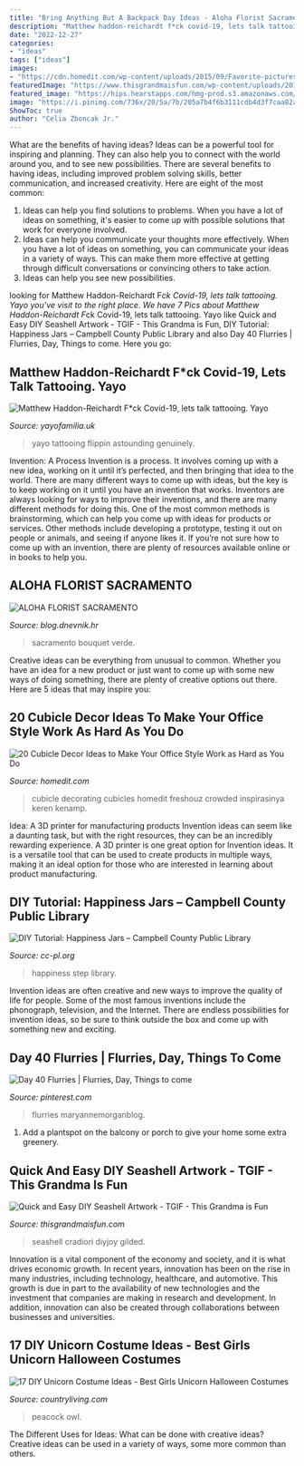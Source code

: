 ```yaml
---
title: "Bring Anything But A Backpack Day Ideas - Aloha Florist Sacramento"
description: "Matthew haddon-reichardt f*ck covid-19, lets talk tattooing. yayo"
date: "2022-12-27"
categories:
- "ideas"
tags: ["ideas"]
images:
- "https://cdn.homedit.com/wp-content/uploads/2015/09/Favorite-pictures-on-your-desk.jpg"
featuredImage: "https://www.thisgrandmaisfun.com/wp-content/uploads/2016/04/pinnable-seashell-artwork-e1459784115374.jpg"
featured_image: "https://hips.hearstapps.com/hmg-prod.s3.amazonaws.com/images/diy-unicorn-costume-1565630260.jpg?crop=1.00xw:1.00xh;0,0&amp;resize=640:*"
image: "https://i.pinimg.com/736x/20/5a/7b/205a7b4f6b3111cdb4d3f7caa82a9a95.jpg"
ShowToc: true
author: "Celia Zboncak Jr."
---
```



What are the benefits of having ideas?
Ideas can be a powerful tool for inspiring and planning. They can also help you to connect with the world around you, and to see new possibilities. There are several benefits to having ideas, including improved problem solving skills, better communication, and increased creativity. Here are eight of the most common: 
1. Ideas can help you find solutions to problems. When you have a lot of ideas on something, it's easier to come up with possible solutions that work for everyone involved.
2. Ideas can help you communicate your thoughts more effectively. When you have a lot of ideas on something, you can communicate your ideas in a variety of ways. This can make them more effective at getting through difficult conversations or convincing others to take action. 
3. Ideas can help you see new possibilities.

	

		
looking for Matthew Haddon-Reichardt F*ck Covid-19, lets talk tattooing. Yayo you've visit to the right place. We have 7 Pics about Matthew Haddon-Reichardt F*ck Covid-19, lets talk tattooing. Yayo like Quick and Easy DIY Seashell Artwork - TGIF - This Grandma is Fun, DIY Tutorial: Happiness Jars – Campbell County Public Library and also Day 40 Flurries | Flurries, Day, Things to come. Here you go:
		
    
## Matthew Haddon-Reichardt F*ck Covid-19, Lets Talk Tattooing. Yayo

<img loading=lazy src="https://cdn.shopify.com/s/files/1/2156/7915/files/84446452_2524243211187043_8551751735738105856_n_large.jpg?v=1586010597" onerror="this.onerror=null;this.src='https://tse1.mm.bing.net/th?id=OIP.4M5-V8cLT_ITxBXLi3vd7AHaHa&amp;pid=15.1';" alt="Matthew Haddon-Reichardt F*ck Covid-19, lets talk tattooing. Yayo">

_Source: yayofamilia.uk_

>yayo tattooing flippin astounding genuinely. 

	

Invention: A Process
Invention is a process. It involves coming up with a new idea, working on it until it’s perfected, and then bringing that idea to the world. There are many different ways to come up with ideas, but the key is to keep working on it until you have an invention that works. Inventors are always looking for ways to improve their inventions, and there are many different methods for doing this. One of the most common methods is brainstorming, which can help you come up with ideas for products or services. Other methods include developing a prototype, testing it out on people or animals, and seeing if anyone likes it. If you’re not sure how to come up with an invention, there are plenty of resources available online or in books to help you.

    
## ALOHA FLORIST SACRAMENTO

<img loading=lazy src="http://bit.ly/pAl5SM" onerror="this.onerror=null;this.src='https://tse2.mm.bing.net/th?id=OIP.lycazRfQW6FxEP2T95zNpQHaE8&amp;pid=15.1';" alt="ALOHA FLORIST SACRAMENTO">

_Source: blog.dnevnik.hr_

>sacramento bouquet verde. 

	

Creative ideas can be everything from unusual to common. Whether you have an idea for a new product or just want to come up with some new ways of doing something, there are plenty of creative options out there. Here are 5 ideas that may inspire you: 

    
## 20 Cubicle Decor Ideas To Make Your Office Style Work As Hard As You Do

<img loading=lazy src="https://cdn.homedit.com/wp-content/uploads/2015/09/Favorite-pictures-on-your-desk.jpg" onerror="this.onerror=null;this.src='https://tse2.mm.bing.net/th?id=OIP.rcYLezZ8gzbUkCyquitNfQHaJ3&amp;pid=15.1';" alt="20 Cubicle Decor Ideas to Make Your Office Style Work as Hard as You Do">

_Source: homedit.com_

>cubicle decorating cubicles homedit freshouz crowded inspirasinya keren kenamp. 

	

Idea: A 3D printer for manufacturing products
Invention ideas can seem like a daunting task, but with the right resources, they can be an incredibly rewarding experience. A 3D printer is one great option for Invention ideas. It is a versatile tool that can be used to create products in multiple ways, making it an ideal option for those who are interested in learning about product manufacturing.

    
## DIY Tutorial: Happiness Jars – Campbell County Public Library

<img loading=lazy src="https://www.cc-pl.org/wp-content/uploads/2020/04/4-1-1.jpg" onerror="this.onerror=null;this.src='https://tse2.mm.bing.net/th?id=OIP.63S8S-a6GQBQKU1R4G7TSQHaKG&amp;pid=15.1';" alt="DIY Tutorial: Happiness Jars – Campbell County Public Library">

_Source: cc-pl.org_

>happiness step library. 

	

Invention ideas are often creative and new ways to improve the quality of life for people. Some of the most famous inventions include the phonograph, television, and the Internet. There are endless possibilities for invention ideas, so be sure to think outside the box and come up with something new and exciting.

    
## Day 40 Flurries | Flurries, Day, Things To Come

<img loading=lazy src="https://i.pinimg.com/736x/20/5a/7b/205a7b4f6b3111cdb4d3f7caa82a9a95.jpg" onerror="this.onerror=null;this.src='https://tse3.mm.bing.net/th?id=OIP.2KRmuPd53bsXsIUsILYW3QHaE8&amp;pid=15.1';" alt="Day 40 Flurries | Flurries, Day, Things to come">

_Source: pinterest.com_

>flurries maryannemorganblog. 

	

1. Add a plantspot on the balcony or porch to give your home some extra greenery.

    
## Quick And Easy DIY Seashell Artwork - TGIF - This Grandma Is Fun

<img loading=lazy src="https://www.thisgrandmaisfun.com/wp-content/uploads/2016/04/pinnable-seashell-artwork-e1459784115374.jpg" onerror="this.onerror=null;this.src='https://tse4.mm.bing.net/th?id=OIP.3PsLyIMcobiY6nmReS8GkgHaMX&amp;pid=15.1';" alt="Quick and Easy DIY Seashell Artwork - TGIF - This Grandma is Fun">

_Source: thisgrandmaisfun.com_

>seashell cradiori diyjoy gilded. 

	

Innovation is a vital component of the economy and society, and it is what drives economic growth. In recent years, innovation has been on the rise in many industries, including technology, healthcare, and automotive. This growth is due in part to the availability of new technologies and the investment that companies are making in research and development. In addition, innovation can also be created through collaborations between businesses and universities.

    
## 17 DIY Unicorn Costume Ideas - Best Girls Unicorn Halloween Costumes

<img loading=lazy src="https://hips.hearstapps.com/hmg-prod.s3.amazonaws.com/images/diy-unicorn-costume-1565630260.jpg?crop=1.00xw:1.00xh;0,0&amp;resize=640:*" onerror="this.onerror=null;this.src='https://tse3.mm.bing.net/th?id=OIP.L0Gx3aUFis3fUC6KoCSZIQHaHa&amp;pid=15.1';" alt="17 DIY Unicorn Costume Ideas - Best Girls Unicorn Halloween Costumes">

_Source: countryliving.com_

>peacock owl. 

	

The Different Uses for Ideas: What can be done with creative ideas?
Creative ideas can be used in a variety of ways, some more common than others.

